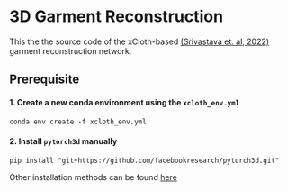 # 3D Garment Reconstruction

This the the source code of the xCloth-based [(Srivastava et. al, 2022)](https://arxiv.org/pdf/2208.12934.pdf) garment reconstruction network.


## Prerequisite

#### 1. Create a new conda environment using the `xcloth_env.yml`
```
conda env create -f xcloth_env.yml
```


#### 2. Install `pytorch3d` manually
```
pip install "git+https://github.com/facebookresearch/pytorch3d.git"
```
Other installation methods can be found [here](https://github.com/facebookresearch/pytorch3d/blob/main/INSTALL.md)


